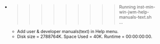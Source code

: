* >>>>>>>>> Running inst-min-win-jwm-help-manuals-text.sh ...
  * Add user & developer manuals(text) in Help menu.
  * Disk size = 2788764K. Space Used = 40K. Runtime = 00:00:00:00.
